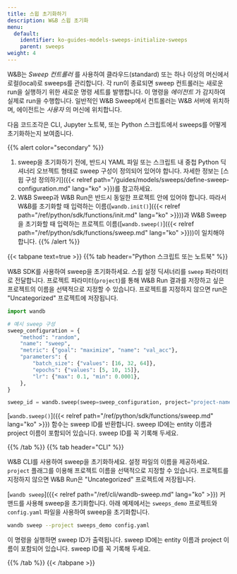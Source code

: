 ```yaml
---
title: 스윕 초기화하기
description: W&B 스윕 초기화
menu:
  default:
    identifier: ko-guides-models-sweeps-initialize-sweeps
    parent: sweeps
weight: 4
---
```


W&B는 _Sweep 컨트롤러_ 를 사용하여 클라우드(standard) 또는 하나 이상의 머신에서 로컬(local)로 sweeps를 관리합니다. 각 run이 종료되면 sweep 컨트롤러는 새로운 run을 실행하기 위한 새로운 명령 세트를 발행합니다. 이 명령을 _에이전트_ 가 감지하여 실제로 run을 수행합니다. 일반적인 W&B Sweep에서 컨트롤러는 W&B 서버에 위치하며, 에이전트는 _사용자_ 의 머신에 위치합니다.

다음 코드조각은 CLI, Jupyter 노트북, 또는 Python 스크립트에서 sweeps를 어떻게 초기화하는지 보여줍니다.

{{% alert color="secondary" %}}
1. sweep을 초기화하기 전에, 반드시 YAML 파일 또는 스크립트 내 중첩 Python 딕셔너리 오브젝트 형태로 sweep 구성이 정의되어 있어야 합니다. 자세한 정보는 [스윕 구성 정의하기]({{< relref path="/guides/models/sweeps/define-sweep-configuration.md" lang="ko" >}})를 참고하세요.
2. W&B Sweep과 W&B Run은 반드시 동일한 프로젝트 안에 있어야 합니다. 따라서 W&B를 초기화할 때 입력하는 이름([`wandb.init()`]({{< relref path="/ref/python/sdk/functions/init.md" lang="ko" >}}))과 W&B Sweep을 초기화할 때 입력하는 프로젝트 이름([`wandb.sweep()`]({{< relref path="/ref/python/sdk/functions/sweep.md" lang="ko" >}}))이 일치해야 합니다.
{{% /alert %}}

{{< tabpane text=true >}}
{{% tab header="Python 스크립트 또는 노트북" %}}

W&B SDK를 사용하여 sweep을 초기화하세요. 스윕 설정 딕셔너리를 `sweep` 파라미터로 전달합니다. 프로젝트 파라미터(`project`)를 통해 W&B Run 결과를 저장하고 싶은 프로젝트의 이름을 선택적으로 지정할 수 있습니다. 프로젝트를 지정하지 않으면 run은 "Uncategorized" 프로젝트에 저장됩니다.

```python
import wandb

# 예시 sweep 구성
sweep_configuration = {
    "method": "random",
    "name": "sweep",
    "metric": {"goal": "maximize", "name": "val_acc"},
    "parameters": {
        "batch_size": {"values": [16, 32, 64]},
        "epochs": {"values": [5, 10, 15]},
        "lr": {"max": 0.1, "min": 0.0001},
    },
}

sweep_id = wandb.sweep(sweep=sweep_configuration, project="project-name")
```

[`wandb.sweep()`]({{< relref path="/ref/python/sdk/functions/sweep.md" lang="ko" >}}) 함수는 sweep ID를 반환합니다. sweep ID에는 entity 이름과 project 이름이 포함되어 있습니다. sweep ID를 꼭 기록해 두세요.

{{% /tab %}}
{{% tab header="CLI" %}}

W&B CLI를 사용하여 sweep을 초기화하세요. 설정 파일의 이름을 제공하세요. `project` 플래그를 이용해 프로젝트 이름을 선택적으로 지정할 수 있습니다. 프로젝트를 지정하지 않으면 W&B Run은 "Uncategorized" 프로젝트에 저장됩니다.

[`wandb sweep`]({{< relref path="/ref/cli/wandb-sweep.md" lang="ko" >}}) 커맨드를 사용해 sweep을 초기화합니다. 아래 예제에서는 `sweeps_demo` 프로젝트와 `config.yaml` 파일을 사용하여 sweep을 초기화합니다.

```bash
wandb sweep --project sweeps_demo config.yaml
```

이 명령을 실행하면 sweep ID가 출력됩니다. sweep ID에는 entity 이름과 project 이름이 포함되어 있습니다. sweep ID를 꼭 기록해 두세요.

{{% /tab %}}
{{< /tabpane >}}